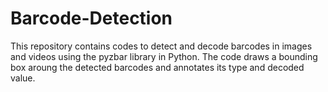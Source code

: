 # Barcode-Detection
This repository contains codes to detect and decode barcodes in images and videos using the pyzbar library in Python. The code draws a bounding box aroung the detected barcodes and annotates its type and decoded value.
